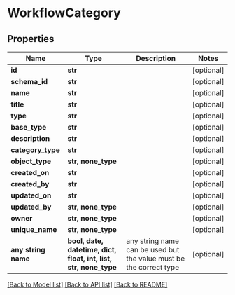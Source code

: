 # WorkflowCategory


## Properties
Name | Type | Description | Notes
------------ | ------------- | ------------- | -------------
**id** | **str** |  | [optional] 
**schema_id** | **str** |  | [optional] 
**name** | **str** |  | [optional] 
**title** | **str** |  | [optional] 
**type** | **str** |  | [optional] 
**base_type** | **str** |  | [optional] 
**description** | **str** |  | [optional] 
**category_type** | **str** |  | [optional] 
**object_type** | **str, none_type** |  | [optional] 
**created_on** | **str** |  | [optional] 
**created_by** | **str** |  | [optional] 
**updated_on** | **str** |  | [optional] 
**updated_by** | **str, none_type** |  | [optional] 
**owner** | **str, none_type** |  | [optional] 
**unique_name** | **str, none_type** |  | [optional] 
**any string name** | **bool, date, datetime, dict, float, int, list, str, none_type** | any string name can be used but the value must be the correct type | [optional]

[[Back to Model list]](../README.md#documentation-for-models) [[Back to API list]](../README.md#documentation-for-api-endpoints) [[Back to README]](../README.md)


